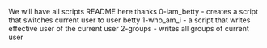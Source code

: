  We will have all scripts README here thanks
0-iam_betty - creates a script that switches current user to user betty
1-who_am_i - a script that writes effective user of the current user
2-groups - writes all groups of current user
